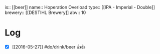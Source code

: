 is:: [[beer]]
name:: Hoperation Overload
type:: [[IPA - Imperial - Double]]
brewery:: [[DESTIHL Brewery]]
abv:: 10

# Log
- [x] [[2016-05-27]] #do/drink/beer 👍👍
